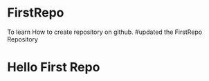 # FirstRepo
To learn How to create repository on github.
#updated the FirstRepo Repository

<h1>Hello First Repo</h1>